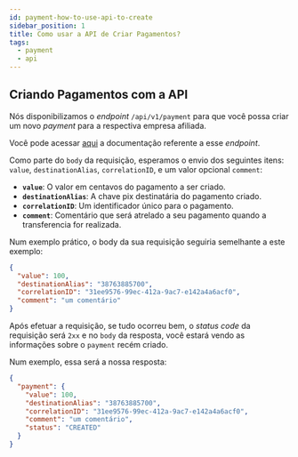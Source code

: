 ```yaml
---
id: payment-how-to-use-api-to-create
sidebar_position: 1
title: Como usar a API de Criar Pagamentos?
tags:
  - payment
  - api
---
```


## Criando Pagamentos com a API

Nós disponibilizamos o _endpoint_ `/api/v1/payment` para que você possa criar
um novo _payment_ para a respectiva empresa afiliada.

Você pode acessar [aqui](<https://developers.openpix.com.br/api#tag/payment-(request-access)/paths/~1api~1v1~1payment/post>)
a documentação referente a esse _endpoint_.

Como parte do `body` da requisição, esperamos o envio dos seguintes itens: `value`, `destinationAlias`, `correlationID`, e um valor opcional `comment`:

- **`value`**: O valor em centavos do pagamento a ser criado.
- **`destinationAlias`**: A chave pix destinatária do pagamento criado.
- **`correlationID`**: Um identificador único para o pagamento.
- **`comment`**: Comentário que será atrelado a seu pagamento quando a transferencia for realizada.

Num exemplo prático, o body da sua requisição seguiria semelhante a este exemplo:

```json
{
  "value": 100,
  "destinationAlias": "38763885700",
  "correlationID": "31ee9576-99ec-412a-9ac7-e142a4a6acf0",
  "comment": "um comentário"
}
```

Após efetuar a requisição, se tudo ocorreu bem, o _status code_ da requisição será `2xx` e no `body` da resposta,
você estará vendo as informações sobre o `payment` recém criado.

Num exemplo, essa será a nossa resposta:

```json
{
  "payment": {
    "value": 100,
    "destinationAlias": "38763885700",
    "correlationID": "31ee9576-99ec-412a-9ac7-e142a4a6acf0",
    "comment": "um comentário",
    "status": "CREATED"
  }
}
```
